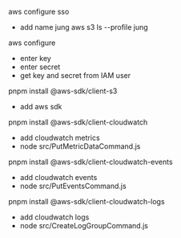 aws configure sso
- add name jung
aws s3 ls --profile jung

aws configure
- enter key
- enter secret
- get key and secret from IAM user

pnpm install @aws-sdk/client-s3
- add aws sdk

pnpm install @aws-sdk/client-cloudwatch
- add cloudwatch metrics
- node src/PutMetricDataCommand.js

pnpm install @aws-sdk/client-cloudwatch-events
- add cloudwatch events
- node src/PutEventsCommand.js

pnpm install @aws-sdk/client-cloudwatch-logs
- add cloudwatch logs
- node src/CreateLogGroupCommand.js